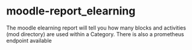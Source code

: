 # moodle-report_elearning
The moodle elearning report will tell you how many blocks and activities (mod directory) are used within a Category.
There is also a prometheus endpoint available
